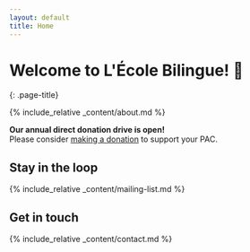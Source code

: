 ```yaml
---
layout: default
title: Home
---
```


# Welcome to L'École Bilingue! 👋
{: .page-title}

{% include_relative _content/about.md %}

<div class="message-highlight">
  <strong>Our annual direct donation drive is open!</strong><br>Please consider <a href="/donate" target="_blank">making a donation</a> to support your PAC.
</div>

## Stay in the loop
{% include_relative _content/mailing-list.md %}

## Get in touch
{% include_relative _content/contact.md %}